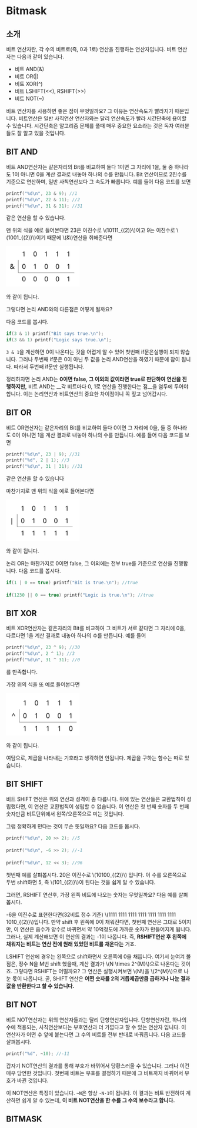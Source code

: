 # Bitmask

## 소개

비트 연산자란, 각 수의 비트로(즉, 0과 1로) 연산을 진행하는 연산자입니다. 비트 연산자는 다음과 같이 있습니다.

* 비트 AND(&)
* 비트 OR(|)
* 비트 XOR(^)
* 비트 LSHIFT(<<), RSHIFT(>>)
* 비트 NOT(~)

비트 연산자를 사용하면 좋은 점이 무엇일까요? 그 이유는 연산속도가 빨라지기 때문입니다. 비트연산은 일반 사칙연산 연산자와는 달리 연산속도가 빨라 시간단축에 용이할 수 있습니다. 시간단축은 알고리즘 문제를 풀때 매우 중요한 요소라는 것은 독자 여러분들도 잘 알고 있을 것입니다.



## BIT AND

비트 AND연산자는 같은자리의 Bit를 비교하여 둘다 1이면 그 자리에 1을, 둘 중 하나라도 1이 아니면 0을 계산 결과로 내놓아 하나의 수를 만듭니다. Bit 연산이므로 2진수를 기준으로 연산하며, 일반 사칙연산보다 그 속도가 빠릅니다. 예를 들어 다음 코드를 보면

``` c++
printf("%d\n", 23 & 9); //1
printf("%d\n", 22 & 11); //2
printf("%d\n", 31 & 31); //31
```

같은 연산을 할 수 있습니다.

맨 위의 식을 예로 들어본다면 23은 이진수로 \\(10111_{(2)}\\)이고 9는 이진수로 \\(1001_{(2)}\\)이기 때문에 \\(&\\)연산을 취해준다면

<img src="./bitmask1.png" width = 200 >

와 같이 됩니다.

그렇다면 논리 AND와의 다른점은 어떻게 될까요? 

다음 코드를 봅시다.

``` c++
if(3 & 1) printf("Bit says true.\n");
if(3 && 1) printf("Logic says true.\n");
```

`3 & 1`을 계산하면 0이 나온다는 것을 어렵게 알 수 있어 첫번째 if문은실행이 되지 않습니다. 그러나 두번째 if문은 0이 아닌 두 값을 논리 AND연산을 하였기 때문에 참이 됩니다. 따라서 두번째 if문만 실행됩니다.

정리하자면 논리 AND는 __0이면 false, 그 이외의 값이라면 true로 판단하여 연산을 진행하지만,__ 비트 AND는 __각 비트마다 0, 1로 연산을 진행한다는 점__을 염두에 두어야 합니다. 이는 논리연산과 비트연산의 중요한 차이점이니 꼭 짚고 넘어갑시다.



## BIT OR

비트 OR연산자는 같은자리의 Bit를 비교하여 둘다 0이면 그 자리에 0을, 둘 중 하나라도 0이 아니면 1을 계산 결과로 내놓아 하나의 수를 만듭니다. 예를 들어 다음 코드를 보면

``` c++
printf("%d\n", 23 | 9); //31
printf("%d", 2 | 1); //3
printf("%d\n", 31 | 31); //31
```

같은 연산을 할 수 있습니다

마찬가지로 맨 위의 식을 예로 들어본다면

<img src="./bitmask2.png" width = 200 >

와 같이 됩니다.

논리 OR는 마찬가지로 0이면 false, 그 이외에는 전부 true를 기준으로 연산을 진행합니다. 다음 코드를 봅시다.

``` c++
if(1 | 0 == true) printf("Bit is true.\n"); //true

if(1230 || 0 == true) printf("Logic is true.\n"); //true
```



## BIT XOR

비트 XOR연산자는 같은자리의 Bit를 비교하여 그 비트가 서로 같다면 그 자리에 0을, 다르다면 1을 계산 결과로 내놓아 하나의 수를 만듭니다. 예를 들어

``` c++
printf("%d\n", 23 ^ 9); //30
printf("%d\n", 2 ^ 1); //3
printf("%d\n", 31 ^ 31); //0
```

를 만족합니다.

가장 위의 식을 또 예로 들어본다면

<img src="./bitmask3.png" width = 200 >

와 같이 됩니다.

여담으로, 제곱을 나타내는 기호라고 생각하면 안됩니다. 제곱을 구하는 함수는 따로 있습니다.



## BIT SHIFT

 비트 SHIFT 연산은 위의 연산과 성격이 좀 다릅니다. 위에 있는 연산들은 교환법칙이 성립했다면, 이 연산은 교환법칙이 성립할 수 없습니다. 이 연산은 첫 번째 숫자를 두 번째 숫자만큼 비트단위에서 왼쪽/오른쪽으로 미는 것입니다.

그럼 정확하게 민다는 것이 무슨 뜻일까요? 다음 코드를 봅시다.

``` c++
printf("%d\n", 20 >> 2); //5

printf("%d\n", -6 >> 2); //-1

printf("%d\n", 12 << 3); //96
```

첫번째 예를 살펴봅시다. 20은 이진수로 \\(10100_{(2)}\\) 입니다. 이 수를 오른쪽으로 두번 shift하면 5, 즉 \\\(101_{(2)}\\)이 된다는 것을 쉽게 알 수 있습니다.

그러면, RSHIFT 연산후, 가장 왼쪽 비트에 나오는 숫자는 무엇일까요? 다음 예를 살펴봅시다.

-6을 이진수로 표현한다면(32비트 정수 기준) \\(1111 1111 1111 1111 1111 1111 1111 1010_{(2)}\\)입니다. 만약 shift 후 왼쪽에 0이 채워진다면, 첫번째 연산은 그대로 5이지만, 이 연산은 음수가 양수로 바뀌면서 약 10억정도에 가까운 숫자가 만들어지게 됩니다. 그러나, 실제 계산해보면 이 연산의 결과는 -1이 나옵니다. 즉, __RSHIFT연산 후 왼쪽에 채워지는 비트는 연산 전에 원래 있었던 비트를 채운다는__ 거죠. 

LSHIFT 연산에 경우는 왼쪽으로 shift하면서 오른쪽에 0을 채웁니다. 여기서 눈여겨 볼 점은, 정수 N을 M번 shift 했을때, 계산 결과가 \\(N \times 2^{M}\\)으로 나온다는 것이죠. 그렇다면 RSHIFT는 어떨까요? 그 연산은 실행시켜보면 \\(N\\)을 \\(2^{M}\\)으로 나눈 몫이 나옵니다. 곧, SHIFT 연산은 __어떤 숫자를 2의 거듭제곱만큼 곱하거나 나눈 결과값을 반환한다고 할 수 있습니다.__



## BIT NOT

비트 NOT연산자는 위의 연산자들과는 달리 단항연산자입니다. 단항연산자란, 하나의 수에 적용되는, 사칙연산보다는 부호연산과 더 가깝다고 할 수 있는 연산자 입니다. 이 연산자가 어떤 수 앞에 붙는다면 그 수의 비트를 전부 반대로 바꿔줍니다. 다음 코드를 살펴봅시다.

``` c++
printf("%d", ~10); //-11
```

갑자기 NOT연산의 결과를 통해 부호가 바뀌어서 당황스러울 수 있습니다. 그러나 이건 매우 당연한 것입니다. 첫번째 비트는 부호를 결정하기 때문에 그 비트까지 바뀌어서 부호가 바뀐 것입니다.

이 NOT연산은 특징이 있습니다. `~N`은 항상 `-N-1`이 됩니다. 이 결과는 비트 반전하여 계산하면 쉽게 알 수 있는데, __이 비트 NOT연산을 한 수를 그 수의 보수라고 합니다.__



## BITMASK

